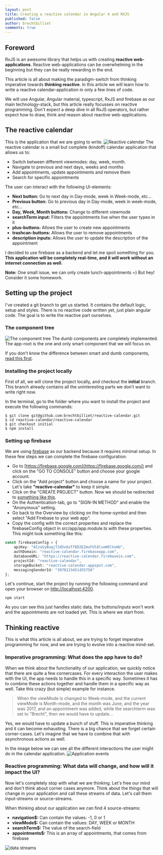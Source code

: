 ```yaml
---
layout: post
title: Creating a reactive calendar in Angular 4 and RXJS
published: false
author: brechtbilliet
comments: true
---
```


## Foreword

RxJS is an awesome library that helps us with creating **reactive web-applications**. Reactive web-applications can be overwhelming in the beginning but they can be really rewarding in the end.

This article is all about making the paradigm-switch from thinking imperative towards **thinking reactive**.
In this article we will learn how to write a reactive calendar-application in only a few lines of code.

We will use Angular, Angular material, typescript, RxJS and firebase as our main technology-stack, but this article really focusses on reactive programming. Don't expect a deep dive in all RxJS operators, but rather expect how to draw, think and reason about reactive web-applications.

## The reactive calendar
This is the application that we are going to write.
![Reactive calendar](https://raw.githubusercontent.com/brechtbilliet/brechtbilliet.github.io/master/_posts/reactivecalendar/reactivecalendar1.png)
The reactive calendar is a small but complete (kindoff) calendar application that allows us to:

- Switch between different viewmodes: day, week, month.
- Navigate to previous and next days, weeks and months
- Add appointments, update appointments and remove them
- Search for specific appointments

The user can interact with the following UI-elements:

- **Next button:** Go to next day in Day-mode, week in Week-mode, etc...
- **Previous button:** Go to previous day in Day-mode, week in week-mode, etc...
- **Day, Week, Month buttons:** Change to different viewmode
- **searchTerm input:** Filters the appointments live when the user types in it
- **plus-buttons:** Allows the user to create new appointments
- **trashcan-buttons:** Allows the user to remove appointments
- **description inputs:** Allows the user to update the description of the appointment

I decided to use firebase as a backend and let me spoil something for you. **This application will be completely real-time, and it will work without an internet connection as well**.

**Note:** One small issue, we can only create lunch-appointments =) But hey! Consider it some homework.


## Setting up the project

I've created a git branch to get us started. It contains the default logic, setup and styles. There is no reactive code written yet, just plain angular code. The goal is to write the reactive part ourselves.


### The component tree

![The component tree](https://raw.githubusercontent.com/brechtbilliet/brechtbilliet.github.io/master/_posts/reactivecalendar/reactivecalendar3.png)
The dumb components are completely implemented. The app-root is the one and only smart component that we will focus on.

If you don't know the difference between smart and dumb components, [read this first](http://blog.brecht.io/components-demystified/#smart-vs-dumb-components).


### Installing the project locally
First of all, we will clone the project locally, and checkout the **initial** branch. This branch already contains all the uninteresting parts we don't want to write right now. 

In the terminal, go to the folder where you want to install the project and execute the following commands:

```
$ git clone git@github.com:brechtbilliet/reactive-calendar.git
$ cd reactive-calendar/reactive-calendar
$ git checkout initial
$ npm install
```

### Setting up firebase

We are using [firebase](https://firebase.google.com/) as our backend because it requires minimal setup. In these few steps we can complete the firebase configuration:

- Go to [https://firebase.google.com](https://firebase.google.com/) and click on the "GO TO CONSOLE" button and choose your google account.
- Click on the "Add project" button and choose a name for your project. Let's take **"reactive-calendar"** to keep it simple. 
- Click on the "CREATE PROJECT" button. Now we should be redirected to [something like this](https://console.firebase.google.com/project/reactive-calendar/overview).
- On the Authentication-tab, go to "SIGN-IN METHOD" and enable the "Anonymous" setting.
- Go back to the Overview by clicking on the home-symbol and then select "Add Firebase to your web app".
- Copy the config with the correct properties and replace the firebaseConfig object in src/app/app.module.ts with these properties.
This might look something like this:

```typescript
const firebaseConfig = {
    apiKey: "AIzaSyBuqjTJd5v6xTf8D2EZmvFUl8lseH8lVuHU",
    authDomain: "reactive-calendar.firebaseapp.com",
    databaseURL: "https://reactive-calendar.firebaseio.com",
    projectId: "reactive-calendar",
    storageBucket: "reactive-calendar.appspot.com",
    messagingSenderId: "3978123451455750"
};
```

Let's continue, start the project by running the following command and open your browser on [http://localhost:4200](http://localhost:4200). 

```
npm start
```

As you can see this just handles static data, the buttons/inputs won't work and the appointments are not loaded yet.
This is where we start from.

## Thinking reactive

This is what this article is all about, we are trying to forget imperative programming for now, and we are trying to evolve into a reactive mind-set.


### Imperative programming: What does the app have to do?

When we think about the functionality of our application, we quickly notice that there are quite a few cornercases. For every interaction the user makes with the UI, the app needs to handle this in a specific way. Sometimes it has to combine these actions together and handle them in a specific way as well. Take this crazy (but simple) example for instance.

<blockquote>
When the viewMode is changed to Week-mode, and the current viewMode is Month-mode, and the month was June, and the year was 2017, and an appointment was added, while the searchterm was set to "Brecht", then we would have to update...
</blockquote>

Yes, we would have to update a bunch of stuff. This is imperative thinking and it can become exhausting. There is a big chance that we forget certain corner-cases. Let's imagine that we have to combine that with asynchronous actions as well.

In the image below we can see all the different interactions the user might do in the calendar application.
![Application events](https://raw.githubusercontent.com/brechtbilliet/brechtbilliet.github.io/master/_posts/reactivecalendar/reactivecalendar2.png)

### Reactive programming: What data will change, and how will it impact the UI?

Now let's completely stop with what we are thinking. Let's free our mind and don't think about corner cases anymore. Think about the things that will change in your application and call these streams of data. Let's call them input-streams or source-streams.

When thinking about our application we can find 4 source-streams:

- **navigation$:** Can contain the values: -1, 0 or 1
- **viewMode$:** Can contain the vallues: DAY, WEEK or MONTH
- **searchTerm$:** The value of the search-field
- **appointments$:** This is an array of appointments, that comes from firebase

![data streams](https://raw.githubusercontent.com/brechtbilliet/brechtbilliet.github.io/master/_posts/reactivecalendar/reactivecalendar4.png)